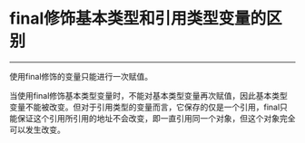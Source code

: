 # final修饰基本类型和引用类型变量的区别

---

使用final修饰的变量只能进行一次赋值。

当使用final修饰基本类型变量时，不能对基本类型变量再次赋值，因此基本类型变量不能被改变。但对于引用类型的变量而言，它保存的仅是一个引用，final只能保证这个引用所引用的地址不会改变，即一直引用同一个对象，但这个对象完全可以发生改变。